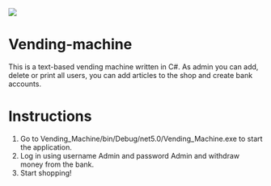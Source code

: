 ![](https://media.giphy.com/media/CprnDw0e7u1IHOioYp/giphy.gif)

# Vending-machine

This is a text-based vending machine written in C#. As admin you can add, delete or print all users,
you can add articles to the shop and create bank accounts.

# Instructions

1. Go to Vending_Machine/bin/Debug/net5.0/Vending_Machine.exe to start the application.
2. Log in using username Admin and password Admin and withdraw money from the bank.
3. Start shopping!

